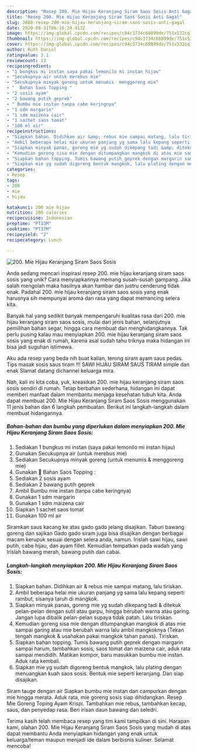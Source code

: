 ```yaml
---
description: "Resep 200. Mie Hijau Keranjang Siram Saos Sosis Anti Gagal"
title: "Resep 200. Mie Hijau Keranjang Siram Saos Sosis Anti Gagal"
slug: 3608-resep-200-mie-hijau-keranjang-siram-saos-sosis-anti-gagal
date: 2020-08-31T06:16:24.913Z
image: https://img-global.cpcdn.com/recipes/c94c3734c68899de/751x532cq70/200-mie-hijau-keranjang-siram-saos-sosis-foto-resep-utama.jpg
thumbnail: https://img-global.cpcdn.com/recipes/c94c3734c68899de/751x532cq70/200-mie-hijau-keranjang-siram-saos-sosis-foto-resep-utama.jpg
cover: https://img-global.cpcdn.com/recipes/c94c3734c68899de/751x532cq70/200-mie-hijau-keranjang-siram-saos-sosis-foto-resep-utama.jpg
author: Ruth Daniel
ratingvalue: 3.1
reviewcount: 13
recipeingredient:
- "1 bungkus mi instan saya pakai lemonilo mi instan hijau"
- "Secukupnya air untuk merebus mie"
- "Secukupnya minyak goreng untuk menumis  menggoreng mie"
- "  Bahan Saos Topping "
- "2 sosis ayam"
- "2 bawang putih geprek"
- " Bumbu mie instan tanpa cabe keringnya"
- "1 sdm margarin"
- "1 sdm maizena cair"
- "1 sachet saos tomat"
- "100 ml air"
recipeinstructions:
- "Siapkan bahan. Didihkan air &amp; rebus mie sampai matang, lalu tiriskan."
- "Ambil beberapa helai mie ukuran panjang yg sama lalu kepang seperti rambut, sisanya taruh di mangkok."
- "Siapkan minyak panas, goreng mie yg sudah dikepang tadi &amp; ditekuk pelan-pelan dengan sutil atau garpu, hingga berubah warna atau garing. Jangan lupa dibalik pelan-pelan supaya tidak patah. Lalu tiriskan."
- "Kemudian goreng sisa mie dengan ditumpangkan mangkok di atas mie sampai garing atau mie berubah warna lalu ambil mangkoknya (Tekan tengah mangkok &amp; usahakan pakai mangkok tahan panas). Tiriskan."
- "Siapkan bahan topping. Tumis bawang putih geprek dengan margarin sampai harum, tambahkan sosis, saos tomat dan maizena cair, aduk rata sampai mendidih. Matikan kompor, baru masukkan bumbu mie instan. Aduk rata kembali."
- "Siapkan mie yg sudah digoreng bentuk mangkok, lalu plating dengan menuangkan kuah saos sosis. Bentuk mie seperti keranjang. Dan siap disajikan."
categories:
- Resep
tags:
- 200
- mie
- hijau

katakunci: 200 mie hijau 
nutrition: 206 calories
recipecuisine: Indonesian
preptime: "PT33M"
cooktime: "PT37M"
recipeyield: "2"
recipecategory: Lunch

---
```



![200. Mie Hijau Keranjang Siram Saos Sosis](https://img-global.cpcdn.com/recipes/c94c3734c68899de/751x532cq70/200-mie-hijau-keranjang-siram-saos-sosis-foto-resep-utama.jpg)

Anda sedang mencari inspirasi resep 200. mie hijau keranjang siram saos sosis yang unik? Cara menyiapkannya memang susah-susah gampang. Jika salah mengolah maka hasilnya akan hambar dan justru cenderung tidak enak. Padahal 200. mie hijau keranjang siram saos sosis yang enak harusnya sih mempunyai aroma dan rasa yang dapat memancing selera kita.

Banyak hal yang sedikit banyak mempengaruhi kualitas rasa dari 200. mie hijau keranjang siram saos sosis, mulai dari jenis bahan, selanjutnya pemilihan bahan segar, hingga cara membuat dan menghidangkannya. Tak perlu pusing kalau mau menyiapkan 200. mie hijau keranjang siram saos sosis yang enak di rumah, karena asal sudah tahu triknya maka hidangan ini bisa jadi suguhan istimewa.

Aku ada resep yang beda nih buat kalian, terong siram ayam saus pedas. Tips masak sosis saus tiram !!! SAWI HIJAU SIRAM SAUS TIRAM simple dan enak Slamat datang dichannel keluarga mira.


Nah, kali ini kita coba, yuk, kreasikan 200. mie hijau keranjang siram saos sosis sendiri di rumah. Tetap berbahan sederhana, hidangan ini dapat memberi manfaat dalam membantu menjaga kesehatan tubuh kita. Anda dapat membuat 200. Mie Hijau Keranjang Siram Saos Sosis menggunakan 11 jenis bahan dan 6 langkah pembuatan. Berikut ini langkah-langkah dalam membuat hidangannya.

<!--inarticleads1-->

##### Bahan-bahan dan bumbu yang diperlukan dalam menyiapkan 200. Mie Hijau Keranjang Siram Saos Sosis:

1. Sediakan 1 bungkus mi instan (saya pakai lemonilo mi instan hijau)
1. Gunakan Secukupnya air (untuk merebus mie)
1. Sediakan Secukupnya minyak goreng (untuk menumis &amp; menggoreng mie)
1. Gunakan  🍝 Bahan Saos Topping :
1. Sediakan 2 sosis ayam
1. Sediakan 2 bawang putih geprek
1. Ambil  Bumbu mie instan (tanpa cabe keringnya)
1. Gunakan 1 sdm margarin
1. Gunakan 1 sdm maizena cair
1. Siapkan 1 sachet saos tomat
1. Gunakan 100 ml air


Siramkan saus kacang ke atas gado gado jelang disajikan. Taburi bawang goreng dan sajikan Gado gado siram juga bisa disajikan dengan berbagai macam kerupuk sesuai dengan selera anda, namun. Irislah sawi hijau, sawi putih, cabe hijau, dan ayam fillet. Kemudian tempatkan pada wadah yang Irislah bawang merah, bawang putih dan cabai. 

<!--inarticleads2-->

##### Langkah-langkah menyiapkan 200. Mie Hijau Keranjang Siram Saos Sosis:

1. Siapkan bahan. Didihkan air &amp; rebus mie sampai matang, lalu tiriskan.
1. Ambil beberapa helai mie ukuran panjang yg sama lalu kepang seperti rambut, sisanya taruh di mangkok.
1. Siapkan minyak panas, goreng mie yg sudah dikepang tadi &amp; ditekuk pelan-pelan dengan sutil atau garpu, hingga berubah warna atau garing. Jangan lupa dibalik pelan-pelan supaya tidak patah. Lalu tiriskan.
1. Kemudian goreng sisa mie dengan ditumpangkan mangkok di atas mie sampai garing atau mie berubah warna lalu ambil mangkoknya (Tekan tengah mangkok &amp; usahakan pakai mangkok tahan panas). Tiriskan.
1. Siapkan bahan topping. Tumis bawang putih geprek dengan margarin sampai harum, tambahkan sosis, saos tomat dan maizena cair, aduk rata sampai mendidih. Matikan kompor, baru masukkan bumbu mie instan. Aduk rata kembali.
1. Siapkan mie yg sudah digoreng bentuk mangkok, lalu plating dengan menuangkan kuah saos sosis. Bentuk mie seperti keranjang. Dan siap disajikan.


Siram tauge dengan air Siapkan bumbu mie instan dan campurkan dengan mie hingga merata. Aduk rata, mie goreng sosis siap dihidangkan. Resep Mie Goreng Toping Ayam Krispi. Tambahkan mie rebus, tambahkan kecap, saus, dan penyedap rasa. Beri irisan daun bawang dan seledri. 

Terima kasih telah membaca resep yang tim kami tampilkan di sini. Harapan kami, olahan 200. Mie Hijau Keranjang Siram Saos Sosis yang mudah di atas dapat membantu Anda menyiapkan hidangan yang enak untuk keluarga/teman maupun menjadi ide dalam berbisnis kuliner. Selamat mencoba!
